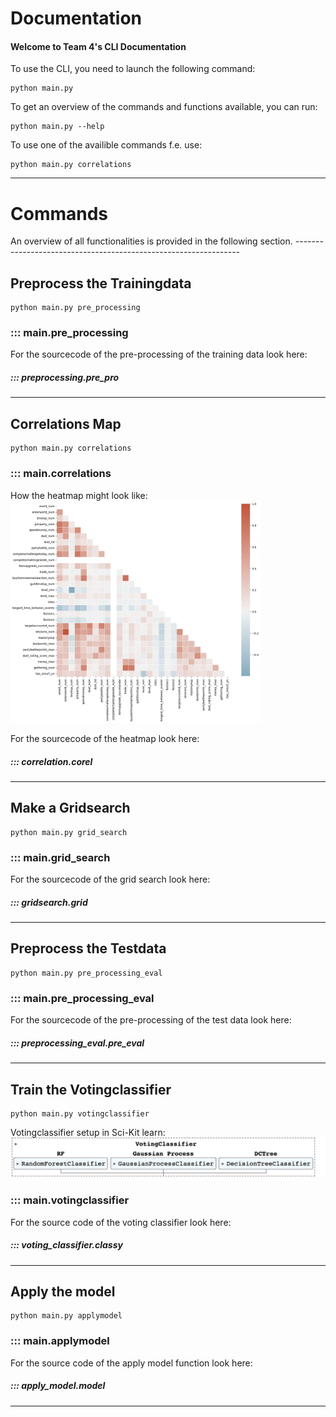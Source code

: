 # Documentation

#### Welcome to Team 4's CLI Documentation

To use the CLI, you need to launch the following command:
```
python main.py 
```
To get an overview of the commands and functions available,
you can run:
```
python main.py --help
```
To use one of the availible commands f.e. use:
```
python main.py correlations
```


----------------------------------------------------------------

# Commands
<span style="font-size:1em;">
An overview of all functionalities is provided in the following section.
</span>
----------------------------------------------------------------

## Preprocess the Trainingdata
```
python main.py pre_processing
```
### ::: main.pre_processing
For the sourcecode of the pre-processing of the training data look here:
##### ::: preprocessing.pre_pro
----------------------------------------------------------------
## Correlations Map
```
python main.py correlations
```
### ::: main.correlations
<span style="font-size:1em;">
How the heatmap might look like:<br>
</span>
<img src="img/heatmap_ex.png" width="400">
<br>

For the sourcecode of the heatmap look here:
##### ::: correlation.corel
----------------------------------------------------------------
## Make a Gridsearch
```
python main.py grid_search
```
### ::: main.grid_search
For the sourcecode of the grid search look here:
##### ::: gridsearch.grid
----------------------------------------------------------------
## Preprocess the Testdata
```
python main.py pre_processing_eval
```
### ::: main.pre_processing_eval
For the sourcecode of the pre-processing of the test data look here:
##### ::: preprocessing_eval.pre_eval
----------------------------------------------------------------
## Train the Votingclassifier
```
python main.py votingclassifier
```
<span style="font-size:1em;">
Votingclassifier setup in Sci-Kit learn:<br>
</span>
<img src="img/model.png" width="800">
<br>

### ::: main.votingclassifier
For the source code of the voting classifier look here:
##### ::: voting_classifier.classy
----------------------------------------------------------------
## Apply the model
```
python main.py applymodel
```
### ::: main.applymodel
For the source code of the apply model function look here:
##### ::: apply_model.model
----------------------------------------------------------------

